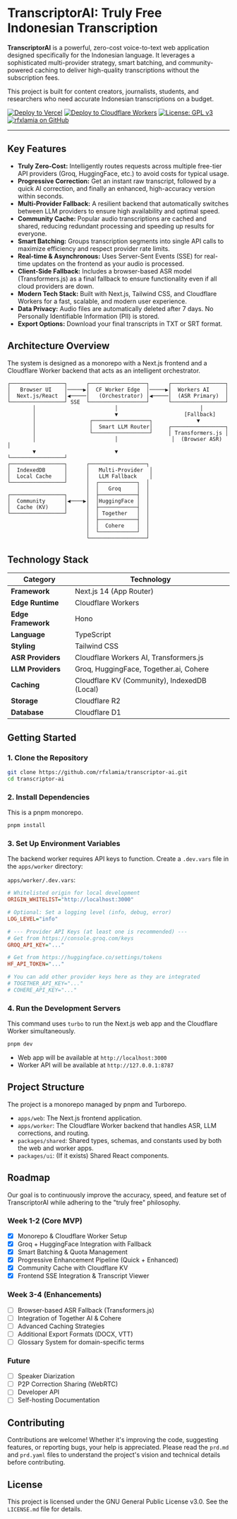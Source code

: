 # TranscriptorAI: Truly Free Indonesian Transcription

**TranscriptorAI** is a powerful, zero-cost voice-to-text web application designed specifically for the Indonesian language. It leverages a sophisticated multi-provider strategy, smart batching, and community-powered caching to deliver high-quality transcriptions without the subscription fees.

This project is built for content creators, journalists, students, and researchers who need accurate Indonesian transcriptions on a budget.

<p align="left">
  <a href="https://vercel.com/new/clone?repository-url=https%3A%2F%2Fgithub.com%2Frfxlamia%2Ftranscriptor-ai"><img src="https://vercel.com/button" alt="Deploy to Vercel"></a>
  <a href="https://deploy.workers.cloudflare.com/?url=https%3A%2F%2Fgithub.com%2Frfxlamia%2Ftranscriptor-ai"><img src="https://deploy.workers.cloudflare.com/button" alt="Deploy to Cloudflare Workers"></a>
  <a href="https://www.gnu.org/licenses/gpl-3.0"><img src="https://img.shields.io/badge/License-GPLv3-blue.svg" alt="License: GPL v3"></a>
  <a href="https://github.com/rfxlamia"><img src="https://img.shields.io/badge/github-rfxlamia-black?style=flat&logo=github" alt="rfxlamia on GitHub"></a>
</p>

---

## Key Features

*   **Truly Zero-Cost:** Intelligently routes requests across multiple free-tier API providers (Groq, HuggingFace, etc.) to avoid costs for typical usage.
*   **Progressive Correction:** Get an instant raw transcript, followed by a quick AI correction, and finally an enhanced, high-accuracy version within seconds.
*   **Multi-Provider Fallback:** A resilient backend that automatically switches between LLM providers to ensure high availability and optimal speed.
*   **Community Cache:** Popular audio transcriptions are cached and shared, reducing redundant processing and speeding up results for everyone.
*   **Smart Batching:** Groups transcription segments into single API calls to maximize efficiency and respect provider rate limits.
*   **Real-time & Asynchronous:** Uses Server-Sent Events (SSE) for real-time updates on the frontend as your audio is processed.
*   **Client-Side Fallback:** Includes a browser-based ASR model (Transformers.js) as a final fallback to ensure functionality even if all cloud providers are down.
*   **Modern Tech Stack:** Built with Next.js, Tailwind CSS, and Cloudflare Workers for a fast, scalable, and modern user experience.
*   **Data Privacy:** Audio files are automatically deleted after 7 days. No Personally Identifiable Information (PII) is stored.
*   **Export Options:** Download your final transcripts in TXT or SRT format.

## Architecture Overview

The system is designed as a monorepo with a Next.js frontend and a Cloudflare Worker backend that acts as an intelligent orchestrator.

```
┌─────────────────┐      ┌──────────────────┐      ┌─────────────────┐
│   Browser UI    │─────▶│  CF Worker Edge  │─────▶│  Workers AI     │
│  Next.js/React  │◀─────│   (Orchestrator) │◀─────│  (ASR Primary)  │
└─────────────────┘ SSE  └──────────────────┘      └─────────────────┘
        │                         │                          │
        │                         ▼                     [Fallback]
        │                 ┌──────────────────┐              ▼
        │                 │  Smart LLM Router│     ┌─────────────────┐
        │                 └──────────────────┘     │ Transformers.js │
        │                         │                 │  (Browser ASR)  │
        ▼                         ▼                 └─────────────────┘
┌─────────────────┐      ┌──────────────────┐
│  IndexedDB      │      │   Multi-Provider  │
│  Local Cache    │      │   LLM Fallback    │
└─────────────────┘      │  ┌────────────┐  │
                         │  │   Groq     │  │
┌─────────────────┐      │  ├────────────┤  │
│  Community      │◀────▶│  │HuggingFace │  │
│  Cache (KV)     │      │  ├────────────┤  │
└─────────────────┘      │  │ Together   │  │
                         │  ├────────────┤  │
                         │  │  Cohere    │  │
                         │  └────────────┘  │
                         └──────────────────┘
```

## Technology Stack

| Category          | Technology                                       |
| ----------------- | ------------------------------------------------ |
| **Framework**     | Next.js 14 (App Router)                          |
| **Edge Runtime**  | Cloudflare Workers                               |
| **Edge Framework**| Hono                                             |
| **Language**      | TypeScript                                       |
| **Styling**       | Tailwind CSS                                     |
| **ASR Providers** | Cloudflare Workers AI, Transformers.js           |
| **LLM Providers** | Groq, HuggingFace, Together.ai, Cohere           |
| **Caching**       | Cloudflare KV (Community), IndexedDB (Local)     |
| **Storage**       | Cloudflare R2                                    |
| **Database**      | Cloudflare D1                                    |

## Getting Started

### 1. Clone the Repository

```bash
git clone https://github.com/rfxlamia/transcriptor-ai.git
cd transcriptor-ai
```

### 2. Install Dependencies

This is a pnpm monorepo.

```bash
pnpm install
```

### 3. Set Up Environment Variables

The backend worker requires API keys to function. Create a `.dev.vars` file in the `apps/worker` directory:

`apps/worker/.dev.vars`:
```ini
# Whitelisted origin for local development
ORIGIN_WHITELIST="http://localhost:3000"

# Optional: Set a logging level (info, debug, error)
LOG_LEVEL="info"

# --- Provider API Keys (at least one is recommended) ---
# Get from https://console.groq.com/keys
GROQ_API_KEY="..."

# Get from https://huggingface.co/settings/tokens
HF_API_TOKEN="..."

# You can add other provider keys here as they are integrated
# TOGETHER_API_KEY="..."
# COHERE_API_KEY="..."
```

### 4. Run the Development Servers

This command uses `turbo` to run the Next.js web app and the Cloudflare Worker simultaneously.

```bash
pnpm dev
```

*   Web app will be available at `http://localhost:3000`
*   Worker API will be available at `http://127.0.0.1:8787`

## Project Structure

The project is a monorepo managed by pnpm and Turborepo.

*   `apps/web`: The Next.js frontend application.
*   `apps/worker`: The Cloudflare Worker backend that handles ASR, LLM corrections, and routing.
*   `packages/shared`: Shared types, schemas, and constants used by both the web and worker apps.
*   `packages/ui`: (If it exists) Shared React components.

## Roadmap

Our goal is to continuously improve the accuracy, speed, and feature set of TranscriptorAI while adhering to the "truly free" philosophy.

### Week 1-2 (Core MVP)
- [x] Monorepo & Cloudflare Worker Setup
- [x] Groq + HuggingFace Integration with Fallback
- [x] Smart Batching & Quota Management
- [x] Progressive Enhancement Pipeline (Quick + Enhanced)
- [x] Community Cache with Cloudflare KV
- [x] Frontend SSE Integration & Transcript Viewer

### Week 3-4 (Enhancements)
- [ ] Browser-based ASR Fallback (Transformers.js)
- [ ] Integration of Together AI & Cohere
- [ ] Advanced Caching Strategies
- [ ] Additional Export Formats (DOCX, VTT)
- [ ] Glossary System for domain-specific terms

### Future
- [ ] Speaker Diarization
- [ ] P2P Correction Sharing (WebRTC)
- [ ] Developer API
- [ ] Self-hosting Documentation

## Contributing

Contributions are welcome! Whether it's improving the code, suggesting features, or reporting bugs, your help is appreciated. Please read the `prd.md` and `prd.yaml` files to understand the project's vision and technical details before contributing.

## License

This project is licensed under the GNU General Public License v3.0. See the `LICENSE.md` file for details.
